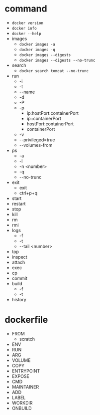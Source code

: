 
# command

* `docker version`
* `docker info`
* `docker --help`
* images
    * `docker images -a`
    * `docker images -q`
    * `docker images --digests`
    * `docker images --digests --no-trunc`
* search
    * `docker search tomcat --no-trunc`
* run
    * -i
    * -t
    * --name
    * -d
    * -P
    * -p
        * ip:hostPort:containerPort
        * ip::containerPort
        * hostPort:containerPort
        * containerPort
    * -v
    * --privileged=true
    * --volumes-from
* ps
    * -a
    * -l
    * -n \<number>
    * -q
    * --no-trunc
* exit
    * exit
    * ctrl+p+q
* start
* restart
* stop
* kill
* rm
* rmi
* logs
    * -f
    * -t
    * --tail \<number>
* top
* inspect
* attach
* exec
* cp
* commit
* build
    * -f 
    * -t
* history

# dockerfile

* FROM
    * scratch
* ENV
* RUN
* ARG
* VOLUME
* COPY
* ENTRYPOINT
* EXPOSE
* CMD
* MAINTAINER
* ADD
* LABEL
* WORKDIR
* ONBUILD
